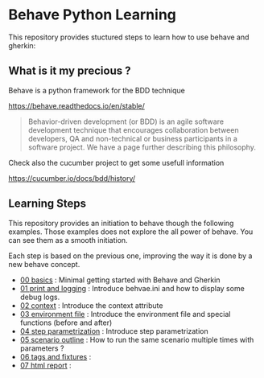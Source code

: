 # Behave Python Learning

This repository provides stuctured steps to learn how to use behave and gherkin:

## What is it my precious ?

Behave is a python framework for the BDD technique

https://behave.readthedocs.io/en/stable/

> Behavior-driven development (or BDD) is an agile software development technique that encourages collaboration between developers, QA and non-technical or business participants in a software project. We have a page further describing this philosophy.

Check also the cucumber project to get some usefull information

https://cucumber.io/docs/bdd/history/

## Learning Steps

This repository provides an initiation to behave though the following examples. Those examples does not explore the all power of behave. You can see them as a smooth initiation.

Each step is based on the previous one, improving the way it is done by a new behave concept.

- [00 basics](./00_basics) : Minimal getting started with Behave and Gherkin
- [01 print and logging](./01_print_and_logging) : Introduce behvae.ini and how to display some debug logs.
- [02 context](./02_context) : Introduce the context attribute
- [03 environment file](./03_environment_file) : Introduce the environment file and special functions (before and after)
- [04 step parametrization](./04_step_parameters) : Introduce step parametrization
- [05 scenario outline](./05_outline) : How to run the same scenario multiple times with parameters ?
- [06 tags and fixtures](./06_tags_fixtures) : 
- [07 html report](./06_tags_fixtures) : 

